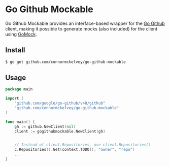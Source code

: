 # Go Github Mockable

Go Github Mockable provides an interface-based wrapper for the [Go Github](https://github.com/google/go-github) client, making it possible to generate mocks (also included) for the client using [GoMock](https://github.com/golang/mock). 

## Install

```bash
$ go get github.com/connormckelvey/go-github-mockable
```

## Usage

```go
package main

import (
    "github.com/google/go-github/v48/github"
    "github.com/connormckelvey/go-github-mockable"
)

func main() {
    gh := github.NewClient(nil)
    client := gogithubmockable.NewClient(gh)


    // Instead of client.Repositories, use client.Repositories()
    c.Repositories().Get(context.TODO(), "owner", "repo")
    ...
}
```


